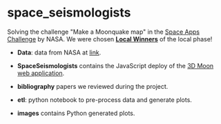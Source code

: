 # space_seismologists

Solving the challenge "Make a Moonquake map" in the [Space Apps Challenge](https://www.spaceappschallenge.org/) by NASA. We were chosen **[Local Winners](https://2022.spaceappschallenge.org/locations/salamanca/teams)** of the local phase!

* **Data**: data from NASA at [link](https://pds-geosciences.wustl.edu/missions/apollo/seismic_event_catalog.htm).

* **SpaceSeismologists** contains the JavaScript deploy of the [3D Moon web application](https://spaceseismologists20221002150941.azurewebsites.net/).

* **bibliography** papers we reviewed during the project.

* **etl**: python notebook to pre-process data and generate plots.

* **images** contains Python generated plots.
